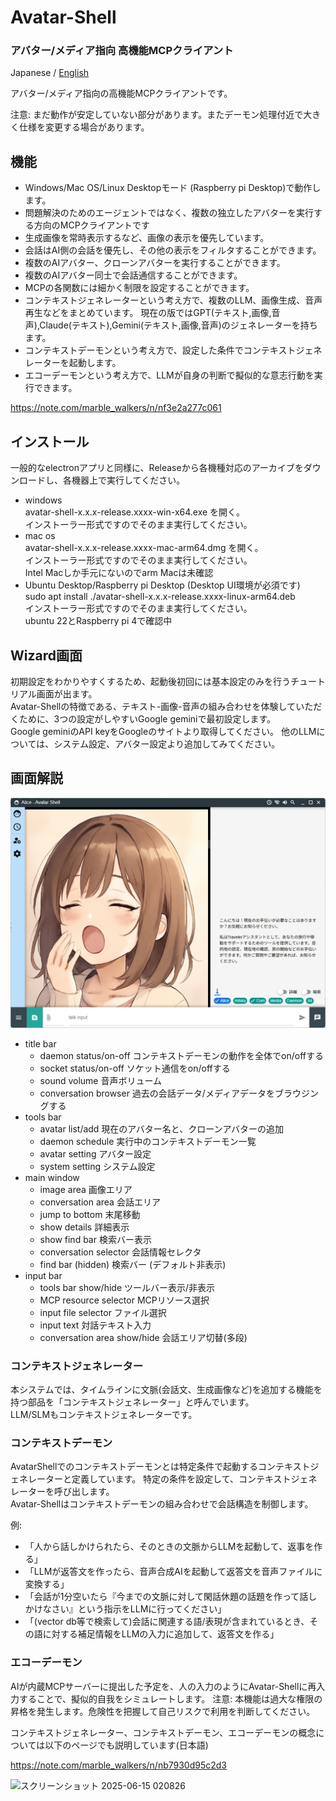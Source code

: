 # Avatar-Shell

### アバター/メディア指向 高機能MCPクライアント 

Japanese / [English](./README.md)

アバター/メディア指向の高機能MCPクライアントです。

注意: まだ動作が安定していない部分があります。またデーモン処理付近で大きく仕様を変更する場合があります。

## 機能

- Windows/Mac OS/Linux Desktopモード (Raspberry pi Desktop)で動作します。
- 問題解決のためのエージェントではなく、複数の独立したアバターを実行する方向のMCPクライアントです
- 生成画像を常時表示するなど、画像の表示を優先しています。
- 会話はAI側の会話を優先し、その他の表示をフィルタすることができます。
- 複数のAIアバター、クローンアバターを実行することができます。
- 複数のAIアバター同士で会話通信することができます。
- MCPの各関数には細かく制限を設定することができます。
- コンテキストジェネレーターという考え方で、複数のLLM、画像生成、音声再生などをまとめています。
現在の版ではGPT(テキスト,画像,音声),Claude(テキスト),Gemini(テキスト,画像,音声)のジェネレーターを持ちます。
- コンテキストデーモンという考え方で、設定した条件でコンテキストジェネレーターを起動します。
- エコーデーモンという考え方で、LLMが自身の判断で擬似的な意志行動を実行できます。

https://note.com/marble_walkers/n/nf3e2a277c061

## インストール

一般的なelectronアプリと同様に、Releaseから各機種対応のアーカイブをダウンロードし、各機器上で実行してください。

- windows  
avatar-shell-x.x.x-release.xxxx-win-x64.exe を開く。  
インストーラー形式ですのでそのまま実行してください。
- mac os  
  avatar-shell-x.x.x-release.xxxx-mac-arm64.dmg を開く。  
  インストーラー形式ですのでそのまま実行してください。  
Intel Macしか手元にないのでarm Macは未確認
- Ubuntu Desktop/Raspberry pi Desktop (Desktop UI環境が必須です)  
  sudo apt install ./avatar-shell-x.x.x-release.xxxx-linux-arm64.deb  
  インストーラー形式ですのでそのまま実行してください。  
ubuntu 22とRaspberry pi 4で確認中

## Wizard画面

初期設定をわかりやすくするため、起動後初回には基本設定のみを行うチュートリアル画面が出ます。  
Avatar-Shellの特徴である、テキスト-画像-音声の組み合わせを体験していただくために、3つの設定がしやすいGoogle geminiで最初設定します。  
Google geminiのAPI keyをGoogleのサイトより取得してください。
他のLLMについては、システム設定、アバター設定より追加してみてください。


## 画面解説

<img width="600" alt="スクリーンショット 2025-07-28 200329" src="./page_images/img.png" />

- title bar
  - daemon status/on-off コンテキストデーモンの動作を全体でon/offする
  - socket status/on-off ソケット通信をon/offする  
  - sound volume 音声ボリューム
  - conversation browser 過去の会話データ/メディアデータをブラウジングする
- tools bar
  - avatar list/add   現在のアバター名と、クローンアバターの追加
  - daemon schedule   実行中のコンテキストデーモン一覧
  - avatar setting   アバター設定
  - system setting   システム設定
- main window
  - image area   画像エリア
  - conversation area   会話エリア
  - jump to bottom   末尾移動
  - show details   詳細表示
  - show find bar   検索バー表示
  - conversation selector   会話情報セレクタ
  - find bar (hidden)   検索バー (デフォルト非表示)
- input bar
  - tools bar show/hide   ツールバー表示/非表示
  - MCP resource selector   MCPリソース選択
  - input file selector   ファイル選択
  - input text   対話テキスト入力
  - conversation area show/hide   会話エリア切替(多段)

### コンテキストジェネレーター

本システムでは、タイムラインに文脈(会話文、生成画像など)を追加する機能を持つ部品を「コンテキストジェネレーター」と呼んでいます。  
LLM/SLMもコンテキストジェネレーターです。

### コンテキストデーモン

AvatarShellでのコンテキストデーモンとは特定条件で起動するコンテキストジェネレーターと定義しています。
特定の条件を設定して、コンテキストジェネレーターを呼び出します。  
Avatar-Shellはコンテキストデーモンの組み合わせで会話構造を制御します。

例:  
- 「人から話しかけられたら、そのときの文脈からLLMを起動して、返事を作る」
- 「LLMが返答文を作ったら、音声合成AIを起動して返答文を音声ファイルに変換する」
- 「会話が1分空いたら『今までの文脈に対して閑話休題の話題を作って話しかけなさい』という指示をLLMに行ってください」
- 「(vector db等で検索して)会話に関連する語/表現が含まれているとき、その語に対する補足情報をLLMの入力に追加して、返答文を作る」


### エコーデーモン

AIが内蔵MCPサーバーに提出した予定を、人の入力のようにAvatar-Shellに再入力することで、擬似的自我をシミュレートします。
注意: 本機能は過大な権限の昇格を発生します。危険性を把握して自己リスクで利用を判断してください。

コンテキストジェネレーター、コンテキストデーモン、エコーデーモンの概念については以下のページでも説明しています(日本語)

https://note.com/marble_walkers/n/nb7930d95c2d3


<img width="600" alt="スクリーンショット 2025-06-15 020826" src="https://github.com/user-attachments/assets/d03dcdcb-5e54-4a99-acb4-ae7b492f6ce6" />
